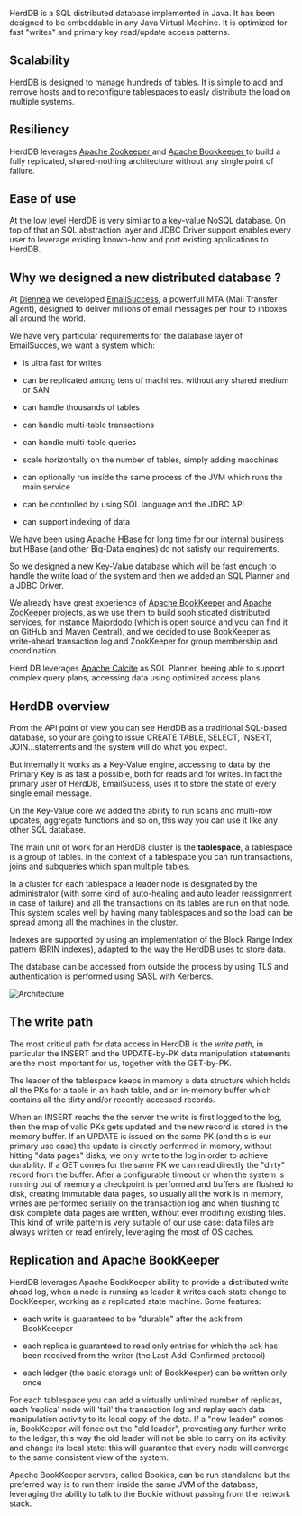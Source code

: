 <p class="intro">
HerdDB is a SQL distributed database implemented in Java. It has been designed to be embeddable in any Java Virtual Machine. It is optimized for fast "writes" and primary key read/update access patterns. 
</p>

<h2>Scalability</h2>
HerdDB is designed to manage hundreds of tables. It is simple to add and remove hosts and to reconfigure tablespaces to easly distribute the load on multiple systems.

<h2>Resiliency</h2>
HerdDB leverages <a href="http://zookeeper.apache.org/" >Apache Zookeeper </a> and <a href="http://bookkeeper.apache.org/" >Apache Bookkeeper </a>to build a fully replicated, shared-nothing architecture without any single point of failure.

<h2>Ease of use</h2>
At the low level HerdDB is very similar to a key-value NoSQL database. On top of that an SQL abstraction layer and JDBC Driver support enables every user to leverage existing known-how and port existing applications to HerdDB.


<h2>Why we designed a new distributed database ?</h2>

At <a href="http://www.diennea.com">Diennea</a> we developed <a href="http://www.emailsuccess.com">EmailSuccess</a>, a powerfull MTA (Mail Transfer Agent), designed to deliver millions of email messages per hour to inboxes all around the world.

We have very particular requirements for the database layer of EmailSucces, we want a system which:

* is ultra fast for writes

* can be replicated among tens of machines. without any shared medium or SAN

* can handle thousands of tables

* can handle multi-table transactions

* can handle multi-table queries

* scale horizontally on the number of tables, simply adding macchines

* can optionally run inside the same process of the JVM which runs the main service

* can be controlled by using SQL language and the JDBC API

* can support indexing of data


We have been using <a href="http://hbase.apache.org">Apache HBase</a> for long time for our internal business but HBase (and other Big-Data engines) do not satisfy our requirements.

So we designed a new Key-Value database which will be fast enough to handle the write load of the system and then we added an SQL Planner and a JDBC Driver.

We already have great experience of <a href="http://bookkeeper.apache.org">Apache BookKeeper</a> and <a href="http://zookeeper.apache.org">Apache ZooKeeper</a> projects, as we use them to build sophisticated distributed services,
for instance <a href="http://majordodo.org">Majordodo</a> (which is open source and you can find it on GitHub and Maven Central),
and we decided to use BookKeeper as  write-ahead transaction log and ZookKeeper for group membership and coordination..

Herd DB leverages <a href='http://calcite.apache.org'>Apache Calcite</a> as SQL Planner, beeing able to support complex query plans, accessing data using optimized access plans.

<h2>HerdDB overview</h2>

From the API point of view you can see HerdDB as a traditional SQL-based database, so your are going to issue CREATE TABLE, SELECT, INSERT, JOIN...statements and the system will do what you expect.

But internally it works as a Key-Value engine, accessing to data by the Primary Key is as fast a possible, both for reads and for writes.
In fact the primary user of HerdDB, EmailSucess, uses it to store the state of every single email message.

On the Key-Value core we added the ability to run scans and multi-row updates, aggregate functions and so on, this way you can use it like any other SQL database.

The main unit of work for an HerdDB cluster is the **tablespace**, a tablespace is a group of tables.
In the context of a tablespace you can run transactions, joins and subqueries which span multiple tables.

In a cluster for each tablespace a leader node is designated by the administrator (with some kind of auto-healing and auto leader reassignment in case of failure) and all the transactions on its tables are run on that node.
This system scales well by having many tablespaces and so the load can be spread among all the machines in the cluster.

Indexes are supported by using an implementation of the Block Range Index pattern (BRIN indexes), adapted to the way the HerdDB uses to store data.

The database can be accessed from outside the process by using TLS and authentication is performed using SASL with Kerberos.

![Architecture](images/herddb.png)

<h2>The write path</h2>

The most critical path for data access in HerdDB is the *write path*, in particular the INSERT and the UPDATE-by-PK data manipulation statements are the most important for us, together with the GET-by-PK.

The leader of the tablespace keeps in memory a data structure which holds all the PKs for a table in an hash table, and an in-memory buffer which contains all the dirty and/or recently accessed records.

When an INSERT reachs the the server the write is first logged to the log, then the map of valid PKs gets updated and the new record is stored in the memory buffer.
If an UPDATE is issued on the same PK (and this is our primary use case) the update is directly performed in memory, without hitting "data pages" disks, we only write to the log in order to achieve durability.
If a GET comes for the same PK we can read directly the "dirty" record from the buffer.
After a configurable timeout or when the system is running out of memory a checkpoint is performed and buffers are flushed to disk, creating immutable data pages, so usually all the work is in memory, writes are performed serially on the transaction log and when flushing to disk complete data pages are written, without ever modifiing existing files.
This kind of write pattern is very suitable of our use case: data files are always written or read entirely, leveraging the most of OS caches.

<h2>Replication and Apache BookKeeper</h2>
HerdDB leverages Apache BookKeeper ability to provide a distributed write ahead log, when a node is running as leader it writes each state change to BookKeeper, working as a replicated state machine.
Some features:

 * each write is guaranteed to be "durable" after the ack from BookKeeeper

 * each replica is guaranteed to read only entries for which the ack has been received from the writer (the Last-Add-Confirmed protocol)

 * each ledger (the basic storage unit of BookKeeper) can be written only once


For each tablespace you can add a virtually unlimited number of replicas, each 'replica' node will 'tail' the transaction log and replay each data manipulation activity to its local copy of the data.
If a "new leader" comes in, BookKeeper will fence out the "old leader", preventing any further write to the ledger, this way the old leader will not be able to carry on its activity and change its local state: this will guarantee that every node will converge to the same consistent view of the system.

Apache BookKeeper servers, called Bookies, can be run standalone but the preferred way is to run them inside the same JVM of the database, leveraging the ability to talk to the Bookie without passing from the network stack. 
